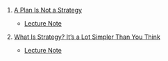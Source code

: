 1. [A Plan Is Not a Strategy](https://youtu.be/iuYlGRnC7J8)
    - [Lecture Note](Note/Plan_Is_Not_a_Strategy.md)

2. [What Is Strategy? It’s a Lot Simpler Than You Think](https://youtu.be/o7Ik1OB4TaE)
    - [Lecture Note](./Note/What_Is_Strategy_It_is_a_Lot_Simpler_Than_You_Think.md)